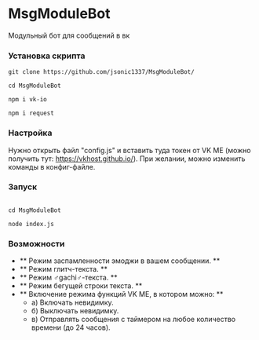 # MsgModuleBot
Модульный бот для сообщений в вк
### Установка скрипта
```
git clone https://github.com/jsonic1337/MsgModuleBot/

cd MsgModuleBot

npm i vk-io

npm i request

```
### Настройка

Нужно открыть файл "config.js" и вставить туда токен от VK ME (можно получить тут: https://vkhost.github.io/).
При желании, можно изменить команды в конфиг-файле.

### Запуск

```

cd MsgModuleBot

node index.js

```

### Возможности
- ** Режим заспамленности эмоджи в вашем сообщении. **
- ** Режим глитч-текста. **
- ** Режим ♂gachi♂-текста. **
- ** Режим бегущей строки текста. **
- ** Включение режима функций VK ME, в котором можно: **
  - a) Включать невидимку.
  - б) Выключать невидимку.
  - в) Отправлять сообщения с таймером на любое количество времени (до 24 часов).
